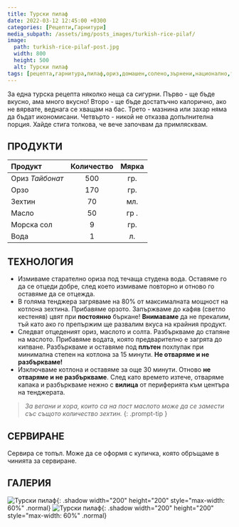 ```yaml
---
title: Турски пилаф
date: 2022-03-12 12:45:00 +0300
categories: [Рецепти,Гарнитури]
media_subpath: /assets/img/posts_images/turkish-rice-pilaf/
image:
  path: turkish-rice-pilaf-post.jpg
  width: 800
  height: 500
  alt: Турски пилаф
tags: [рецепта,гарнитура,пилаф,ориз,домашен,солено,зърнени,национално,турско,постно]   # TAG names should always be lowercase
---
```


За една турска рецепта няколко неща са сигурни. Първо - ще бъде вкусно, ама много вкусно! Второ - ще бъде достатъчно калорично, ако не вярвате, веднага се хващам на бас. Трето - мазнина или захар няма да бъдат икономисани. Четвърто - никой не отказва допълнителна порция. Хайде стига толкова, че вече започвам да примлясквам.

## **ПРОДУКТИ**

| Продукт                    |Количество  |Мярка   |
|:---------------------------|:----------:|:------:|
|Ориз *Тайбонат*             |500         |гр.     |
|Орзо                        |170         |гр.     |
|Зехтин                      |70          |мл.     |
|Масло                       |50          |гр .    |
|Морска сол                  |9           |гр.     |
|Вода                        |1           |л.      |

## **ТЕХНОЛОГИЯ**

* Измиваме старателно ориза под течаща студена вода. Оставяме го да се отцеди добре, след което измиваме повторно и отново го оставяме да се отцежда.
* В голяма тенджера загряваме на 80% от максималната мощност на котлона зехтина. Прибавяме орзото. Запържваме до кафяв (светло кестеняв) цвят при **постоянно** бъркане! **Внимаваме** да не прекалим, тъй като ако го препържим ще развалим вкуса на крайния продукт.
* Следват отцеденият ориз, маслото и солта. Разбъркваме до стапяне на маслото. Прибавяме водата, която предварително е загрята до кипване. Разбъркваме и оставяме под **плътен** похлупак при минимална степен на котлона за 15 минути. **Не отваряме и не разбъркваме!**
* Изключваме котлона и оставяме за още 30 минути. Отново **не отваряме и не разбъркваме**. След като времето изтече, отваряме капака и разбъркваме нежно с **вилица** от периферията към центъра на тенджерата.

> *За вегани и хора, които са на пост маслото може да се замести със същото количество зехтин.*
{: .prompt-tip }

## **СЕРВИРАНЕ**

Сервира се топъл. Може да се оформя с купичка, която обръщаме в чинията за сервиране.

## **ГАЛЕРИЯ**

![Турски пилаф](turkish-rice-pilaf-01.jpg){: .shadow width="200" height="200" style="max-width: 60%" .normal}
![Турски пилаф](turkish-rice-pilaf-02.jpg){: .shadow width="200" height="200" style="max-width: 60%" .normal}
